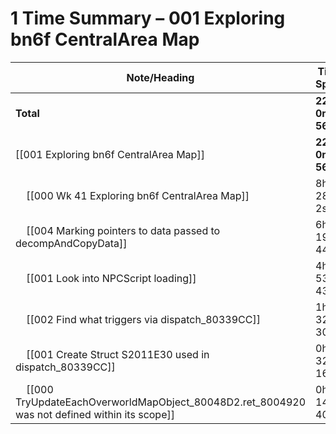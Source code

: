# 1 Time Summary – 001 Exploring bn6f CentralArea Map

| Note/Heading | Time Spent |
|--------------|------------|
| **Total** | **22h 0m 56s** |
| [[001 Exploring bn6f CentralArea Map]] | **22h 0m 56s** |
| &nbsp;&nbsp;&nbsp;&nbsp;[[000 Wk 41 Exploring bn6f CentralArea Map]] | 8h 28m 2s |
| &nbsp;&nbsp;&nbsp;&nbsp;[[004 Marking pointers to data passed to decompAndCopyData]] | 6h 19m 44s |
| &nbsp;&nbsp;&nbsp;&nbsp;[[001 Look into NPCScript loading]] | 4h 53m 43s |
| &nbsp;&nbsp;&nbsp;&nbsp;[[002 Find what triggers via dispatch_80339CC]] | 1h 32m 30s |
| &nbsp;&nbsp;&nbsp;&nbsp;[[001 Create Struct S2011E30 used in dispatch_80339CC]] | 0h 32m 16s |
| &nbsp;&nbsp;&nbsp;&nbsp;[[000 TryUpdateEachOverworldMapObject_80048D2.ret_8004920 was not defined within its scope]] | 0h 14m 40s |

